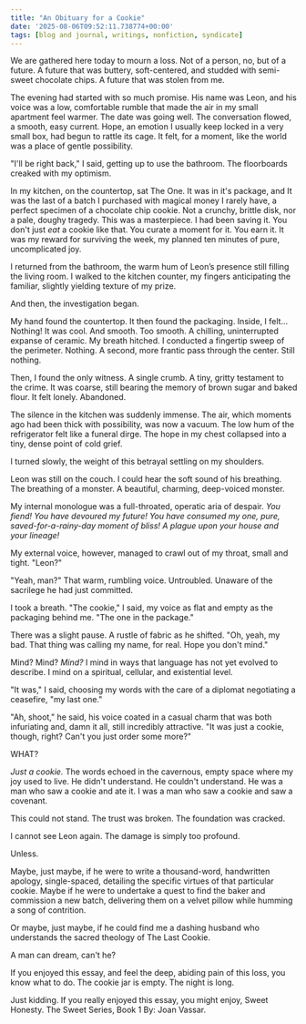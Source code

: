 ```yaml
---
title: "An Obituary for a Cookie"
date: '2025-08-06T09:52:11.738774+00:00'
tags: [blog and journal, writings, nonfiction, syndicate]
---
```


We are gathered here today to mourn a loss. Not of a person, no, but of a future. A future that was buttery, soft-centered, and studded with semi-sweet chocolate chips. A future that was stolen from me.

The evening had started with so much promise. His name was Leon, and his voice was a low, comfortable rumble that made the air in my small apartment feel warmer. The date was going well. The conversation flowed, a smooth, easy current. Hope, an emotion I usually keep locked in a very small box, had begun to rattle its cage. It felt, for a moment, like the world was a place of gentle possibility.

"I'll be right back," I said, getting up to use the bathroom. The floorboards creaked with my optimism.

In my kitchen, on the countertop, sat The One. It was in it's package, and It was the last of a batch I purchased with magical money I rarely have, a perfect specimen of a chocolate chip cookie. Not a crunchy, brittle disk, nor a pale, doughy tragedy. This was a masterpiece. I had been saving it. You don't just *eat* a cookie like that. You curate a moment for it. You earn it. It was my reward for surviving the week, my planned ten minutes of pure, uncomplicated joy.

I returned from the bathroom, the warm hum of Leon’s presence still filling the living room. I walked to the kitchen counter, my fingers anticipating the familiar, slightly yielding texture of my prize.

And then, the investigation began.

My hand found the countertop. It then found the packaging. Inside, I felt... Nothing! It was cool. And smooth. Too smooth. A chilling, uninterrupted expanse of ceramic. My breath hitched. I conducted a fingertip sweep of the perimeter. Nothing. A second, more frantic pass through the center. Still nothing.

Then, I found the only witness. A single crumb. A tiny, gritty testament to the crime. It was coarse, still bearing the memory of brown sugar and baked flour. It felt lonely. Abandoned.

The silence in the kitchen was suddenly immense. The air, which moments ago had been thick with possibility, was now a vacuum. The low hum of the refrigerator felt like a funeral dirge. The hope in my chest collapsed into a tiny, dense point of cold grief.

I turned slowly, the weight of this betrayal settling on my shoulders.

Leon was still on the couch. I could hear the soft sound of his breathing. The breathing of a monster. A beautiful, charming, deep-voiced monster.

My internal monologue was a full-throated, operatic aria of despair. *You fiend! You have devoured my future! You have consumed my one, pure, saved-for-a-rainy-day moment of bliss! A plague upon your house and your lineage!*

My external voice, however, managed to crawl out of my throat, small and tight. "Leon?"

"Yeah, man?" That warm, rumbling voice. Untroubled. Unaware of the sacrilege he had just committed.

I took a breath. "The cookie," I said, my voice as flat and empty as the packaging behind me. "The one in the package."

There was a slight pause. A rustle of fabric as he shifted. "Oh, yeah, my bad. That thing was calling my name, for real. Hope you don't mind."

Mind? Mind? *Mind?* I mind in ways that language has not yet evolved to describe. I mind on a spiritual, cellular, and existential level.

"It was," I said, choosing my words with the care of a diplomat negotiating a ceasefire, "my last one."

"Ah, shoot," he said, his voice coated in a casual charm that was both infuriating and, damn it all, still incredibly attractive. "It was just a cookie, though, right? Can't you just order some more?"

WHAT?

*Just a cookie.* The words echoed in the cavernous, empty space where my joy used to live. He didn't understand. He couldn't understand. He was a man who saw a cookie and ate it. I was a man who saw a cookie and saw a covenant.

This could not stand. The trust was broken. The foundation was cracked.

I cannot see Leon again. The damage is simply too profound.

Unless.

Maybe, just maybe, if he were to write a thousand-word, handwritten apology, single-spaced, detailing the specific virtues of that particular cookie. Maybe if he were to undertake a quest to find the baker and commission a new batch, delivering them on a velvet pillow while humming a song of contrition.

Or maybe, just maybe, if he could find me a dashing husband who understands the sacred theology of The Last Cookie.

A man can dream, can't he?

If you enjoyed this essay, and feel the deep, abiding pain of this loss, you know what to do. The cookie jar is empty. The night is long.

Just kidding. If you really enjoyed this essay, you might enjoy, Sweet Honesty. The Sweet Series, Book 1 By: Joan Vassar.